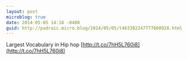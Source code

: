 ```yaml
---
layout: post
microblog: true
date: 2014-05-05 14:18 -0400
guid: http://padraic.micro.blog/2014/05/05/t463382247777660928.html
---
```

Largest Vocabulary in Hip hop [http://t.co/7hH5L760i8](http://t.co/7hH5L760i8)
